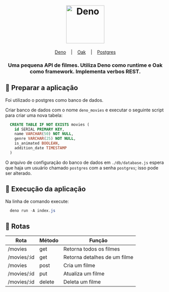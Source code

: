 <h1 align="center">
  <img alt="Deno" title="Deno" src="https://deno.land/logo.svg" height="120px">
</h1>
<p align="center">
  <a href="https://deno.land/">Deno</a>
  &nbsp;&nbsp;&nbsp;|&nbsp;&nbsp;&nbsp;
  <a href="https://deno.land/x/oak">Oak</a>
  &nbsp;&nbsp;&nbsp;|&nbsp;&nbsp;&nbsp;
  <a href="https://deno.land/x/postgres">Postgres</a>
</p>
<h3 align="center">
  Uma pequena API de filmes. Utiliza Deno como runtime e Oak como framework. Implementa verbos REST.
</h3>

## :wrench: Preparar a aplicação
Foi utilizado o postgres como banco de dados.

Criar banco de dados com o nome `deno_movies` e executar o seguinte script para criar uma nova tabela:

```sql
  CREATE TABLE IF NOT EXISTS movies (
    id SERIAL PRIMARY KEY,
    name VARCHAR(50) NOT NULL,
    genre VARCHAR(25) NOT NULL,
    is_animated BOOLEAN,
    addition_date TIMESTAMP
  )
```

O arquivo de configuração do banco de dados em `./db/database.js` espera que haja um usuário chamado `postgres` com a senha `postgres`; isso pode ser alterado.

## :checkered_flag: Execução da aplicação
Na linha de comando execute:
```powershell
  deno run -A index.js
```

## :incoming_envelope: Rotas
| Rota       | Método | Função                       |
| ---------- | ------ | ---------------------------- |
| /movies     | get    | Retorna todos os filmes      |
| /movies/:id | get    | Retorna detalhes de um filme |
| /movies     | post   | Cria um filme                |
| /movies/:id | put    | Atualiza um filme            |
| /movies/:id | delete | Deleta um filme              |